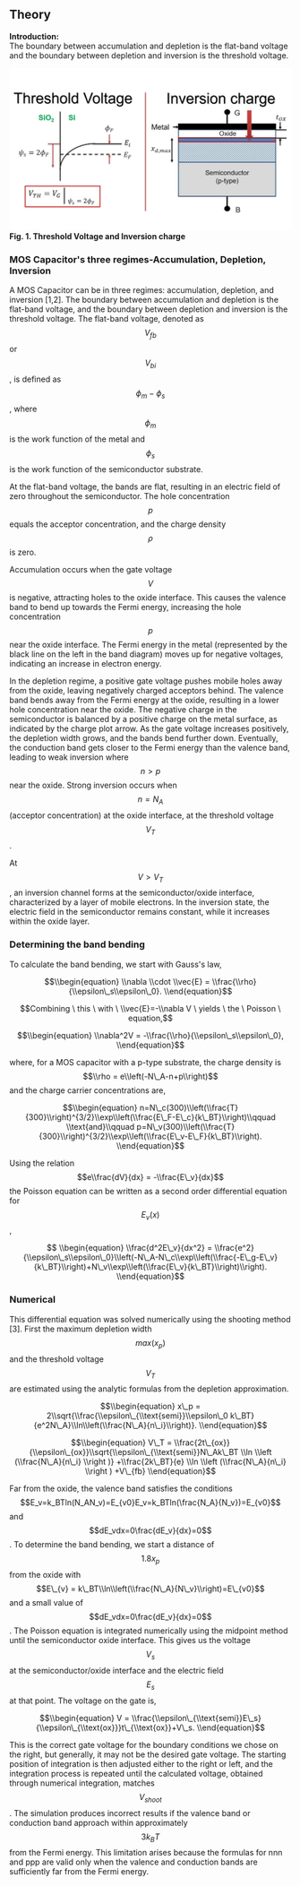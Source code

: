 ## Theory
**Introduction:**  
The boundary between accumulation and depletion is the flat-band voltage and the boundary between depletion and inversion is the threshold voltage.

![](./images/tvic.jpg)  
**Fig. 1. Threshold Voltage and Inversion charge**

  

### MOS Capacitor's three regimes-Accumulation, Depletion, Inversion

A MOS Capacitor can be in three regimes: accumulation, depletion, and inversion [1,2]. The boundary between accumulation and depletion is the flat-band voltage, and the boundary between depletion and inversion is the threshold voltage. The flat-band voltage, denoted as $$V_{fb}$$ or $$V_{bi}$$, is defined as $$\phi_m - \phi_s$$, where $$\phi_m$$ is the work function of the metal and $$\phi_s$$ is the work function of the semiconductor substrate.

At the flat-band voltage, the bands are flat, resulting in an electric field of zero throughout the semiconductor. The hole concentration $$p$$ equals the acceptor concentration, and the charge density $$\rho$$ is zero.

Accumulation occurs when the gate voltage $$V$$ is negative, attracting holes to the oxide interface. This causes the valence band to bend up towards the Fermi energy, increasing the hole concentration $$p$$ near the oxide interface. The Fermi energy in the metal (represented by the black line on the left in the band diagram) moves up for negative voltages, indicating an increase in electron energy.

In the depletion regime, a positive gate voltage pushes mobile holes away from the oxide, leaving negatively charged acceptors behind. The valence band bends away from the Fermi energy at the oxide, resulting in a lower hole concentration near the oxide. The negative charge in the semiconductor is balanced by a positive charge on the metal surface, as indicated by the charge plot arrow. As the gate voltage increases positively, the depletion width grows, and the bands bend further down. Eventually, the conduction band gets closer to the Fermi energy than the valence band, leading to weak inversion where $$n > p$$ near the oxide. Strong inversion occurs when $$n = N_A$$ (acceptor concentration) at the oxide interface, at the threshold voltage $$V_T$$.

At $$V > V_T$$, an inversion channel forms at the semiconductor/oxide interface, characterized by a layer of mobile electrons. In the inversion state, the electric field in the semiconductor remains constant, while it increases within the oxide layer.

### Determining the band bending

To calculate the band bending, we start with Gauss's law,

$$\\begin{equation} \\nabla \\cdot \\vec{E} = \\frac{\\rho}{\\epsilon\_s\\epsilon\_0}. \\end{equation}$$

$$Combining \ this \ with \ \\vec{E}=-\\nabla V \ yields \ the \ Poisson \ equation,$$

$$\\begin{equation} \\nabla^2V = -\\frac{\\rho}{\\epsilon\_s\\epsilon\_0}, \\end{equation}$$

where, for a MOS capacitor with a p-type substrate, the charge density is 
$$\\rho = e\\left(-N\_A-n+p\\right)$$ and the charge carrier concentrations are,


$$\\begin{equation} n=N\_c(300)\\left(\\frac{T}{300}\\right)^{3/2}\\exp\\left(\\frac{E\_F-E\_c}{k\_BT}\\right)\\qquad \\text{and}\\qquad p=N\_v(300)\\left(\\frac{T}{300}\\right)^{3/2}\\exp\\left(\\frac{E\_v-E\_F}{k\_BT}\\right). \\end{equation}$$

Using the relation $$e\\frac{dV}{dx} = -\\frac{E\_v}{dx}$$ the Poisson equation can be written as a second order differential equation for $$E_v(x)$$,

$$ \\begin{equation} \\frac{d^2E\_v}{dx^2} = \\frac{e^2}{\\epsilon\_s\\epsilon\_0}\\left(-N\_A-N\_c\\exp\\left(\\frac{-E\_g-E\_v}{k\_BT}\\right)+N\_v\\exp\\left(\\frac{E\_v}{k\_BT}\\right)\\right). \\end{equation}$$

### Numerical

This differential equation was solved numerically using the shooting method [3]. First the maximum depletion width $$max(x_p)$$ and the threshold voltage $$V_T$$ are estimated using the analytic formulas from the depletion approximation.



$$\\begin{equation} x\_p = 2\\sqrt{\\frac{\\epsilon\_{\\text{semi}}\\epsilon\_0 k\_BT}{e^2N\_A}\\ln\\left(\\frac{N\_A}{n\_i}\\right)}. \\end{equation}$$ 

$$\\begin{equation} V\_T = \\frac{2t\_{ox}}{\\epsilon\_{ox}}\\sqrt{\\epsilon\_{\\text{semi}}N\_Ak\_BT \\ln \\left (\\frac{N\_A}{n\_i} \\right )} +\\frac{2k\_BT}{e} \\ln \\left (\\frac{N\_A}{n\_i} \\right ) +V\_{fb} \\end{equation}$$

Far from the oxide, the valence band satisfies the conditions $$E_v=k_BTln(N_AN_v)=E_{v0}E_v=k_BTln⁡(\frac{N_A}{N_v})=E_{v0}$$ and $$dE_vdx=0\frac{dE_v}{dx}=0$$. To determine the band bending, we start a distance of $$1.8x_p$$ from the oxide with $$E\_{v} = k\_BT\\ln\\left(\\frac{N\_A}{N\_v}\\right)=E\_{v0}$$ and a small value of $$dE_vdx=0\frac{dE_v}{dx}=0$$. The Poisson equation is integrated numerically using the midpoint method until the semiconductor oxide interface. This gives us the voltage $$V_s$$ at the semiconductor/oxide interface and the electric field $$E_s$$ at that point. The voltage on the gate is,


$$\\begin{equation} V = \\frac{\\epsilon\_{\\text{semi}}E\_s}{\\epsilon\_{\\text{ox}}}t\_{\\text{ox}}+V\_s. \\end{equation}$$

This is the correct gate voltage for the boundary conditions we chose on the right, but generally, it may not be the desired gate voltage. The starting position of integration is then adjusted either to the right or left, and the integration process is repeated until the calculated voltage, obtained through numerical integration, matches $$V_{shoot}$$. The simulation produces incorrect results if the valence band or conduction band approach within approximately $$3k_BT$$ from the Fermi energy. This limitation arises because the formulas for nnn and ppp are valid only when the valence and conduction bands are sufficiently far from the Fermi energy.

 <script id="MathJax-script" async src="https://cdn.jsdelivr.net/npm/mathjax@3.2.2/es5/tex-mml-chtml.js"></script>    
 
